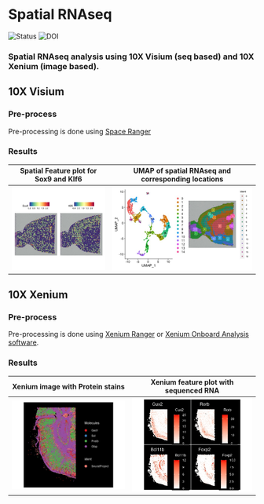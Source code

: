 # Spatial RNAseq

![Status](https://img.shields.io/badge/status-alpha-red)
![DOI](https://img.shields.io/badge/DOI-in__progress-blue)

### Spatial RNAseq analysis using 10X Visium (seq based) and 10X Xenium (image based).

## 10X Visium

### Pre-process

Pre-processing is done using [Space Ranger](https://www.10xgenomics.com/support/software/space-ranger/latest/tutorials/count-ffpe-tutorial)

### Results
Spatial Feature plot for Sox9 and Klf6      | UMAP of spatial RNAseq and corresponding locations 
:-------------------------:|:-------------------------:
![](https://github.com/hasanwraeth/Spatial_RNAseq/blob/main/Rplot01.jpeg) | ![](https://github.com/hasanwraeth/Spatial_RNAseq/blob/main/Rplot02.jpeg)



## 10X Xenium

### Pre-process

Pre-processing is done using [Xenium Ranger](https://www.10xgenomics.com/support/software/xenium-ranger/latest/resources/XR-command-line-arguments) or [Xenium Onboard Analysis software](https://www.10xgenomics.com/support/software/xenium-onboard-analysis/latest/getting-started).

### Results
Xenium image with Protein stains      | Xenium feature plot with sequenced RNA
:-------------------------:|:-------------------------:
![](https://github.com/hasanwraeth/Spatial_RNAseq/blob/main/Rplot03.jpeg) | ![](https://github.com/hasanwraeth/Spatial_RNAseq/blob/main/Rplot.jpeg)

